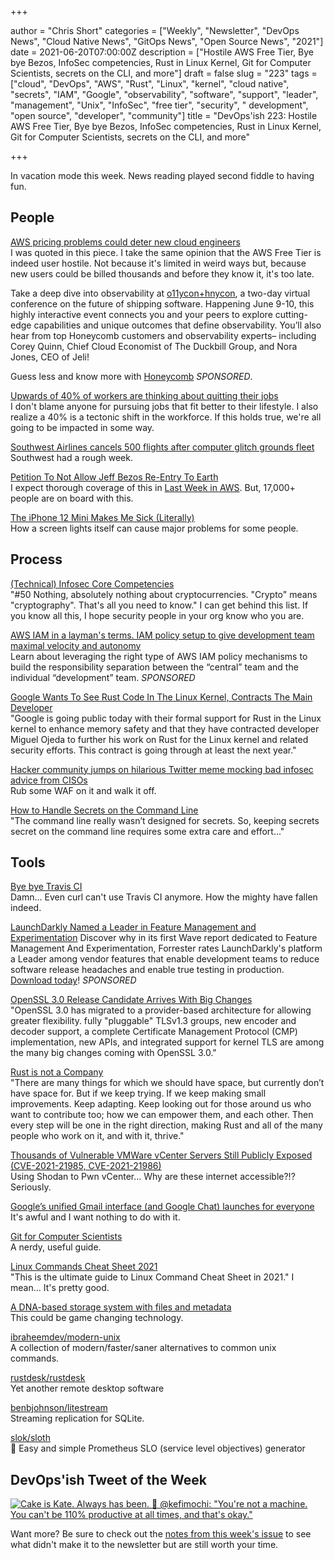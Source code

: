 +++

author = "Chris Short"
categories = ["Weekly", "Newsletter", "DevOps News", "Cloud Native News", "GitOps News", "Open Source News", "2021"]
date = 2021-06-20T07:00:00Z
description = ["Hostile AWS Free Tier, Bye bye Bezos, InfoSec competencies, Rust in Linux Kernel, Git for Computer Scientists, secrets on the CLI, and more"]
draft = false
slug = "223"
tags = ["cloud", "DevOps", "AWS", "Rust", "Linux", "kernel", "cloud native", "secrets", "IAM", "Google", "observability", "software", "support", "leader", "management", "Unix", "InfoSec", "free tier", "security", " development", "open source", "developer", "community"]
title = "DevOps'ish 223: Hostile AWS Free Tier, Bye bye Bezos, InfoSec competencies, Rust in Linux Kernel, Git for Computer Scientists, secrets on the CLI, and more"

+++

In vacation mode this week. News reading played second fiddle to having fun.

## People

[AWS pricing problems could deter new cloud engineers](https://techmonitor.ai/technology/cloud/aws-pricing-problems-gcp-azure)  
I was quoted in this piece. I take the same opinion that the AWS Free Tier is indeed user hostile. Not because it's limited in weird ways but, because new users could be billed thousands and before they know it, it's too late.

Take a deep dive into observability at [o11ycon+hnycon](https://o11ycon-hnycon.io/devopsish/?utm_source=devopsish&utm_medium=newsletter&utm_campaign=ad&utm_keyword=&utm_content=devopsish&utm_adgroup), a two-day virtual conference on the future of shipping software. Happening June 9-10, this highly interactive event connects you and your peers to explore cutting-edge capabilities and unique outcomes that define observability. You’ll also hear from top Honeycomb customers and observability experts– including Corey Quinn, Chief Cloud Economist of The Duckbill Group, and Nora Jones, CEO of Jeli!

Guess less and know more with [Honeycomb](https://www.honeycomb.io/?utm_source=devopsish&utm_medium=newsletter&utm_campaign=ad&utm_content=honeycomb-homepage-devopish) *SPONSORED*.

[Upwards of 40% of workers are thinking about quitting their jobs](https://www.axios.com/resignations-companies-e279fcfc-c8e7-4955-8a9b-47562490ee55.html)  
I don't blame anyone for pursuing jobs that fit better to their lifestyle. I also realize a 40% is a tectonic shift in the workforce. If this holds true, we're all going to be impacted in some way.

[Southwest Airlines cancels 500 flights after computer glitch grounds fleet](https://www.reuters.com/business/aerospace-defense/southwest-airlines-temporarily-halted-flights-over-computer-issue-2021-06-15/)  
Southwest had a rough week.

[Petition To Not Allow Jeff Bezos Re-Entry To Earth](https://www.change.org/p/blue-origin-petition-to-not-allow-jeff-bezos-re-entry-to-earth)  
I expect thorough coverage of this in [Last Week in AWS](https://ref.lastweekinaws.com/7h1z3x). But, 17,000+ people are on board with this.

[The iPhone 12 Mini Makes Me Sick (Literally)](https://spectrum.ieee.org/view-from-the-valley/consumer-electronics/audiovideo/the-iphone-12-mini-makes-me-sick-literally)  
How a screen lights itself can cause major problems for some people.

## Process

[(Technical) Infosec Core Competencies](https://www.netmeister.org/blog/infosec-competencies.html)  
"#50 Nothing, absolutely nothing about cryptocurrencies. "Crypto" means "cryptography". That's all you need to know." I can get behind this list. If you know all this, I hope security people in your org know who you are.

[AWS IAM in a layman's terms. IAM policy setup to give development team maximal velocity and autonomy](https://goteleport.com/blog/aws-iam-in-laymans-terms/?utm_campaign=eg&utm_medium=partner&utm_source=DevOpsish)  
Learn about leveraging the right type of AWS IAM policy mechanisms to build the responsibility separation between the “central” team and the individual “development” team. *SPONSORED*

[Google Wants To See Rust Code In The Linux Kernel, Contracts The Main Developer](https://www.phoronix.com/scan.php?page=news_item&px=Google-Wants-Rust-In-Kernel)  
"Google is going public today with their formal support for Rust in the Linux kernel to enhance memory safety and that they have contracted developer Miguel Ojeda to further his work on Rust for the Linux kernel and related security efforts. This contract is going through at least the next year."

[Hacker community jumps on hilarious Twitter meme mocking bad infosec advice from CISOs](https://portswigger.net/daily-swig/hacker-community-jumps-on-hilarious-twitter-meme-mocking-bad-infosec-advice-from-cisos)  
Rub some WAF on it and walk it off.

[How to Handle Secrets on the Command Line](https://smallstep.com/blog/command-line-secrets/)  
"The command line really wasn’t designed for secrets. So, keeping secrets secret on the command line requires some extra care and effort..."

## Tools

[Bye bye Travis CI](https://daniel.haxx.se/blog/2021/06/14/bye-bye-travis-ci/)  
Damn... Even curl can't use Travis CI anymore. How the mighty have fallen indeed.

[LaunchDarkly Named a Leader in Feature Management and Experimentation](https://learn.launchdarkly.com/forrester-wave/?utm_source=devopsish&utm_medium=news_pod&utm_campaign=21q2-newsletter&utm_content=ebook_forrester_newwave)
Discover why in its first Wave report dedicated to Feature Management And Experimentation, Forrester rates LaunchDarkly's platform a Leader among vendor features that enable development teams to reduce software release headaches and enable true testing in production. [Download today](https://learn.launchdarkly.com/forrester-wave/?utm_source=devopsish&utm_medium=news_pod&utm_campaign=21q2-newsletter&utm_content=ebook_forrester_newwave)! *SPONSORED*

[OpenSSL 3.0 Release Candidate Arrives With Big Changes](https://www.phoronix.com/scan.php?page=news_item&px=OpenSSL-3.0-Release-Candidate)  
"OpenSSL 3.0 has migrated to a provider-based architecture for allowing greater flexibility. fully "pluggable" TLSv1.3 groups, new encoder and decoder support, a complete Certificate Management Protocol (CMP) implementation, new APIs, and integrated support for kernel TLS are among the many big changes coming with OpenSSL 3.0."

[Rust is not a Company](https://blog.m-ou.se/rust-is-not-a-company/)  
"There are many things for which we should have space, but currently don’t have space for. But if we keep trying. If we keep making small improvements. Keep adapting. Keep looking out for those around us who want to contribute too; how we can empower them, and each other. Then every step will be one in the right direction, making Rust and all of the many people who work on it, and with it, thrive."

[Thousands of Vulnerable VMWare vCenter Servers Still Publicly Exposed (CVE-2021-21985, CVE-2021-21986)](https://www.trustwave.com/en-us/resources/blogs/spiderlabs-blog/thousands-of-vulnerable-vmware-vcenter-servers-still-publicly-exposed-cve-2021-21985-cve-2021-21986/)  
Using Shodan to Pwn vCenter... Why are these internet accessible?!? Seriously.

[Google’s unified Gmail interface (and Google Chat) launches for everyone](https://arstechnica.com/gadgets/2021/06/gmails-big-merger-with-google-chat-meet-and-docs-launches-for-everyone/)  
It's awful and I want nothing to do with it.

[Git for Computer Scientists](https://eagain.net/articles/git-for-computer-scientists/)  
A nerdy, useful guide.

[Linux Commands Cheat Sheet 2021](https://linuxguidehq.com/linux-commands-cheat-sheet/)  
"This is the ultimate guide to Linux Command Cheat Sheet in 2021." I mean... It's pretty good.

[A DNA-based storage system with files and metadata](https://arstechnica.com/science/2021/06/researchers-build-a-metadata-based-image-database-using-dna-storage/)  
This could be game changing technology.

[ibraheemdev/modern-unix](https://github.com/ibraheemdev/modern-unix)  
A collection of modern/faster/saner alternatives to common unix commands.

[rustdesk/rustdesk](https://github.com/rustdesk/rustdesk)  
Yet another remote desktop software

[benbjohnson/litestream](https://github.com/benbjohnson/litestream)  
Streaming replication for SQLite.

[slok/sloth](https://github.com/slok/sloth)  
🦥 Easy and simple Prometheus SLO (service level objectives) generator

## DevOps'ish Tweet of the Week

[![Cake is Kate. Always has been. 💫 @kefimochi: "You're not a machine. You can't be 110% productive at all times, and that's okay."](https://shortcdn.com/devopsish/223-devopsish-tweet-of-the-week.png)](https://twitter.com/kefimochi/status/1405222523512365056)

Want more? Be sure to check out the [notes from this week's issue](https://devopsish.com/223/notes/) to see what didn't make it to the newsletter but are still worth your time.
